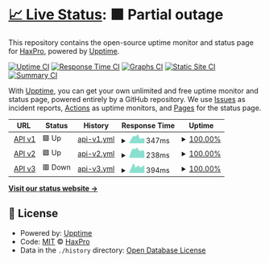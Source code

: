# [📈 Live Status](https://demo.upptime.js.org): <!--live status--> **🟧 Partial outage**

This repository contains the open-source uptime monitor and status page for [HaxPro](https://demo.upptime.js.org), powered by [Upptime](https://github.com/upptime/upptime).

[![Uptime CI](https://github.com/haxspro/upptime/workflows/Uptime%20CI/badge.svg)](https://github.com/haxspro/upptime/actions?query=workflow%3A%22Uptime+CI%22)
[![Response Time CI](https://github.com/haxspro/upptime/workflows/Response%20Time%20CI/badge.svg)](https://github.com/haxspro/upptime/actions?query=workflow%3A%22Response+Time+CI%22)
[![Graphs CI](https://github.com/haxspro/upptime/workflows/Graphs%20CI/badge.svg)](https://github.com/haxspro/upptime/actions?query=workflow%3A%22Graphs+CI%22)
[![Static Site CI](https://github.com/haxspro/upptime/workflows/Static%20Site%20CI/badge.svg)](https://github.com/haxspro/upptime/actions?query=workflow%3A%22Static+Site+CI%22)
[![Summary CI](https://github.com/haxspro/upptime/workflows/Summary%20CI/badge.svg)](https://github.com/haxspro/upptime/actions?query=workflow%3A%22Summary+CI%22)

With [Upptime](https://upptime.js.org), you can get your own unlimited and free uptime monitor and status page, powered entirely by a GitHub repository. We use [Issues](https://github.com/haxspro/upptime/issues) as incident reports, [Actions](https://github.com/haxspro/upptime/actions) as uptime monitors, and [Pages](https://demo.upptime.js.org) for the status page.

<!--start: status pages-->
<!-- This summary is generated by Upptime (https://github.com/upptime/upptime) -->
<!-- Do not edit this manually, your changes will be overwritten -->
<!-- prettier-ignore -->
| URL | Status | History | Response Time | Uptime |
| --- | ------ | ------- | ------------- | ------ |
| <img alt="" src="https://icons.duckduckgo.com/ip3/api.pake.tk.ico" height="13"> [API v1](https://api.pake.tk/ping) | 🟩 Up | [api-v1.yml](https://github.com/haxspro/uptime/commits/HEAD/history/api-v1.yml) | <details><summary><img alt="Response time graph" src="./graphs/api-v1/response-time-week.png" height="20"> 347ms</summary><br><a href="https://uptime.pakai.eu.org/history/api-v1"><img alt="Response time 410" src="https://img.shields.io/endpoint?url=https%3A%2F%2Fraw.githubusercontent.com%2Fhaxspro%2Fuptime%2FHEAD%2Fapi%2Fapi-v1%2Fresponse-time.json"></a><br><a href="https://uptime.pakai.eu.org/history/api-v1"><img alt="24-hour response time 280" src="https://img.shields.io/endpoint?url=https%3A%2F%2Fraw.githubusercontent.com%2Fhaxspro%2Fuptime%2FHEAD%2Fapi%2Fapi-v1%2Fresponse-time-day.json"></a><br><a href="https://uptime.pakai.eu.org/history/api-v1"><img alt="7-day response time 347" src="https://img.shields.io/endpoint?url=https%3A%2F%2Fraw.githubusercontent.com%2Fhaxspro%2Fuptime%2FHEAD%2Fapi%2Fapi-v1%2Fresponse-time-week.json"></a><br><a href="https://uptime.pakai.eu.org/history/api-v1"><img alt="30-day response time 362" src="https://img.shields.io/endpoint?url=https%3A%2F%2Fraw.githubusercontent.com%2Fhaxspro%2Fuptime%2FHEAD%2Fapi%2Fapi-v1%2Fresponse-time-month.json"></a><br><a href="https://uptime.pakai.eu.org/history/api-v1"><img alt="1-year response time 410" src="https://img.shields.io/endpoint?url=https%3A%2F%2Fraw.githubusercontent.com%2Fhaxspro%2Fuptime%2FHEAD%2Fapi%2Fapi-v1%2Fresponse-time-year.json"></a></details> | <details><summary><a href="https://uptime.pakai.eu.org/history/api-v1">100.00%</a></summary><a href="https://uptime.pakai.eu.org/history/api-v1"><img alt="All-time uptime 100.00%" src="https://img.shields.io/endpoint?url=https%3A%2F%2Fraw.githubusercontent.com%2Fhaxspro%2Fuptime%2FHEAD%2Fapi%2Fapi-v1%2Fuptime.json"></a><br><a href="https://uptime.pakai.eu.org/history/api-v1"><img alt="24-hour uptime 100.00%" src="https://img.shields.io/endpoint?url=https%3A%2F%2Fraw.githubusercontent.com%2Fhaxspro%2Fuptime%2FHEAD%2Fapi%2Fapi-v1%2Fuptime-day.json"></a><br><a href="https://uptime.pakai.eu.org/history/api-v1"><img alt="7-day uptime 100.00%" src="https://img.shields.io/endpoint?url=https%3A%2F%2Fraw.githubusercontent.com%2Fhaxspro%2Fuptime%2FHEAD%2Fapi%2Fapi-v1%2Fuptime-week.json"></a><br><a href="https://uptime.pakai.eu.org/history/api-v1"><img alt="30-day uptime 100.00%" src="https://img.shields.io/endpoint?url=https%3A%2F%2Fraw.githubusercontent.com%2Fhaxspro%2Fuptime%2FHEAD%2Fapi%2Fapi-v1%2Fuptime-month.json"></a><br><a href="https://uptime.pakai.eu.org/history/api-v1"><img alt="1-year uptime 100.00%" src="https://img.shields.io/endpoint?url=https%3A%2F%2Fraw.githubusercontent.com%2Fhaxspro%2Fuptime%2FHEAD%2Fapi%2Fapi-v1%2Fuptime-year.json"></a></details>
| <img alt="" src="https://icons.duckduckgo.com/ip3/v2.pake.tk.ico" height="13"> [API v2](https://v2.pake.tk/ping) | 🟩 Up | [api-v2.yml](https://github.com/haxspro/uptime/commits/HEAD/history/api-v2.yml) | <details><summary><img alt="Response time graph" src="./graphs/api-v2/response-time-week.png" height="20"> 238ms</summary><br><a href="https://uptime.pakai.eu.org/history/api-v2"><img alt="Response time 216" src="https://img.shields.io/endpoint?url=https%3A%2F%2Fraw.githubusercontent.com%2Fhaxspro%2Fuptime%2FHEAD%2Fapi%2Fapi-v2%2Fresponse-time.json"></a><br><a href="https://uptime.pakai.eu.org/history/api-v2"><img alt="24-hour response time 189" src="https://img.shields.io/endpoint?url=https%3A%2F%2Fraw.githubusercontent.com%2Fhaxspro%2Fuptime%2FHEAD%2Fapi%2Fapi-v2%2Fresponse-time-day.json"></a><br><a href="https://uptime.pakai.eu.org/history/api-v2"><img alt="7-day response time 238" src="https://img.shields.io/endpoint?url=https%3A%2F%2Fraw.githubusercontent.com%2Fhaxspro%2Fuptime%2FHEAD%2Fapi%2Fapi-v2%2Fresponse-time-week.json"></a><br><a href="https://uptime.pakai.eu.org/history/api-v2"><img alt="30-day response time 220" src="https://img.shields.io/endpoint?url=https%3A%2F%2Fraw.githubusercontent.com%2Fhaxspro%2Fuptime%2FHEAD%2Fapi%2Fapi-v2%2Fresponse-time-month.json"></a><br><a href="https://uptime.pakai.eu.org/history/api-v2"><img alt="1-year response time 216" src="https://img.shields.io/endpoint?url=https%3A%2F%2Fraw.githubusercontent.com%2Fhaxspro%2Fuptime%2FHEAD%2Fapi%2Fapi-v2%2Fresponse-time-year.json"></a></details> | <details><summary><a href="https://uptime.pakai.eu.org/history/api-v2">100.00%</a></summary><a href="https://uptime.pakai.eu.org/history/api-v2"><img alt="All-time uptime 98.81%" src="https://img.shields.io/endpoint?url=https%3A%2F%2Fraw.githubusercontent.com%2Fhaxspro%2Fuptime%2FHEAD%2Fapi%2Fapi-v2%2Fuptime.json"></a><br><a href="https://uptime.pakai.eu.org/history/api-v2"><img alt="24-hour uptime 100.00%" src="https://img.shields.io/endpoint?url=https%3A%2F%2Fraw.githubusercontent.com%2Fhaxspro%2Fuptime%2FHEAD%2Fapi%2Fapi-v2%2Fuptime-day.json"></a><br><a href="https://uptime.pakai.eu.org/history/api-v2"><img alt="7-day uptime 100.00%" src="https://img.shields.io/endpoint?url=https%3A%2F%2Fraw.githubusercontent.com%2Fhaxspro%2Fuptime%2FHEAD%2Fapi%2Fapi-v2%2Fuptime-week.json"></a><br><a href="https://uptime.pakai.eu.org/history/api-v2"><img alt="30-day uptime 99.78%" src="https://img.shields.io/endpoint?url=https%3A%2F%2Fraw.githubusercontent.com%2Fhaxspro%2Fuptime%2FHEAD%2Fapi%2Fapi-v2%2Fuptime-month.json"></a><br><a href="https://uptime.pakai.eu.org/history/api-v2"><img alt="1-year uptime 98.81%" src="https://img.shields.io/endpoint?url=https%3A%2F%2Fraw.githubusercontent.com%2Fhaxspro%2Fuptime%2FHEAD%2Fapi%2Fapi-v2%2Fuptime-year.json"></a></details>
| <img alt="" src="https://icons.duckduckgo.com/ip3/api.noobzhax.com.ico" height="13"> [API v3](https://api.noobzhax.com/ping) | 🟥 Down | [api-v3.yml](https://github.com/haxspro/uptime/commits/HEAD/history/api-v3.yml) | <details><summary><img alt="Response time graph" src="./graphs/api-v3/response-time-week.png" height="20"> 394ms</summary><br><a href="https://uptime.pakai.eu.org/history/api-v3"><img alt="Response time 411" src="https://img.shields.io/endpoint?url=https%3A%2F%2Fraw.githubusercontent.com%2Fhaxspro%2Fuptime%2FHEAD%2Fapi%2Fapi-v3%2Fresponse-time.json"></a><br><a href="https://uptime.pakai.eu.org/history/api-v3"><img alt="24-hour response time 452" src="https://img.shields.io/endpoint?url=https%3A%2F%2Fraw.githubusercontent.com%2Fhaxspro%2Fuptime%2FHEAD%2Fapi%2Fapi-v3%2Fresponse-time-day.json"></a><br><a href="https://uptime.pakai.eu.org/history/api-v3"><img alt="7-day response time 394" src="https://img.shields.io/endpoint?url=https%3A%2F%2Fraw.githubusercontent.com%2Fhaxspro%2Fuptime%2FHEAD%2Fapi%2Fapi-v3%2Fresponse-time-week.json"></a><br><a href="https://uptime.pakai.eu.org/history/api-v3"><img alt="30-day response time 425" src="https://img.shields.io/endpoint?url=https%3A%2F%2Fraw.githubusercontent.com%2Fhaxspro%2Fuptime%2FHEAD%2Fapi%2Fapi-v3%2Fresponse-time-month.json"></a><br><a href="https://uptime.pakai.eu.org/history/api-v3"><img alt="1-year response time 411" src="https://img.shields.io/endpoint?url=https%3A%2F%2Fraw.githubusercontent.com%2Fhaxspro%2Fuptime%2FHEAD%2Fapi%2Fapi-v3%2Fresponse-time-year.json"></a></details> | <details><summary><a href="https://uptime.pakai.eu.org/history/api-v3">100.00%</a></summary><a href="https://uptime.pakai.eu.org/history/api-v3"><img alt="All-time uptime 100.00%" src="https://img.shields.io/endpoint?url=https%3A%2F%2Fraw.githubusercontent.com%2Fhaxspro%2Fuptime%2FHEAD%2Fapi%2Fapi-v3%2Fuptime.json"></a><br><a href="https://uptime.pakai.eu.org/history/api-v3"><img alt="24-hour uptime 100.00%" src="https://img.shields.io/endpoint?url=https%3A%2F%2Fraw.githubusercontent.com%2Fhaxspro%2Fuptime%2FHEAD%2Fapi%2Fapi-v3%2Fuptime-day.json"></a><br><a href="https://uptime.pakai.eu.org/history/api-v3"><img alt="7-day uptime 100.00%" src="https://img.shields.io/endpoint?url=https%3A%2F%2Fraw.githubusercontent.com%2Fhaxspro%2Fuptime%2FHEAD%2Fapi%2Fapi-v3%2Fuptime-week.json"></a><br><a href="https://uptime.pakai.eu.org/history/api-v3"><img alt="30-day uptime 100.00%" src="https://img.shields.io/endpoint?url=https%3A%2F%2Fraw.githubusercontent.com%2Fhaxspro%2Fuptime%2FHEAD%2Fapi%2Fapi-v3%2Fuptime-month.json"></a><br><a href="https://uptime.pakai.eu.org/history/api-v3"><img alt="1-year uptime 100.00%" src="https://img.shields.io/endpoint?url=https%3A%2F%2Fraw.githubusercontent.com%2Fhaxspro%2Fuptime%2FHEAD%2Fapi%2Fapi-v3%2Fuptime-year.json"></a></details>

<!--end: status pages-->

[**Visit our status website →**](https://demo.upptime.js.org)

## 📄 License

- Powered by: [Upptime](https://github.com/upptime/upptime)
- Code: [MIT](./LICENSE) © [HaxPro](https://demo.upptime.js.org)
- Data in the `./history` directory: [Open Database License](https://opendatacommons.org/licenses/odbl/1-0/)
